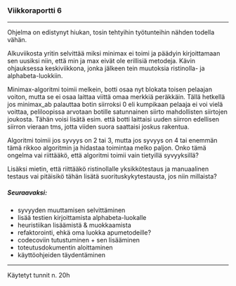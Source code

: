 ### Viikkoraportti 6

---

Ohjelma on edistynyt hiukan, tosin tehtyihin työtunteihin nähden todella vähän.

Alkuviikosta yritin selvittää miksi minimax ei toimi ja päädyin kirjoittamaan sen uusiksi niin, että min ja max eivät ole erillisiä metodeja. Kävin ohjauksessa keskiviikkona, jonka jälkeen tein muutoksia ristinolla- ja alphabeta-luokkiin.

Minimax-algoritmi toimii melkein, botti osaa nyt blokata toisen pelaajan voiton, mutta se ei osaa laittaa viittä omaa merkkiä peräkkäin. Tällä hetkellä jos minimax_ab palauttaa botin siirroksi 0 eli kumpikaan pelaaja ei voi vielä voittaa, peliloopissa arvotaan botille satunnainen siirto mahdollisten siirtojen joukosta. Tähän voisi lisätä esim. että botti laittaisi uuden siirron edellisen siirron vieraan tms, jotta viiden suora saattaisi joskus rakentua.

Algoritmi toimii jos syvyys on 2 tai 3, mutta jos syvyys on 4 tai enemmän tämä rikkoo algoritmin ja hidastaa toimintaa melko paljon. Onko tämä ongelma vai riittääkö, että algoritmi toimii vain tietyillä syvyyksillä?

Lisäksi mietin, että riittääkö ristinollalle yksikkötestaus ja manuaalinen testaus vai pitäisikö tähän lisätä suorituskykytestausta, jos niin millaista?

##### Seuraavaksi:

* syvyyden muuttamisen selvittäminen
* lisää testien kirjoittamista alphabeta-luokalle
* heuristiikan lisäämistä & muokkaamista
* refaktorointi, ehkä oma luokka apumetodeille?
* codecoviin tutustuminen + sen lisääminen
* toteutusdokumentin aloittaminen
* käyttöohjeiden täydentäminen

---

Käytetyt tunnit n. 20h
